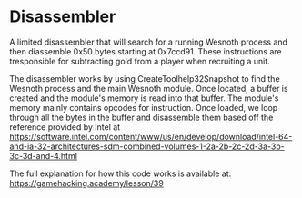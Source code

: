 # Disassembler

A limited disassembler that will search for a running Wesnoth process and then diassemble 0x50 bytes starting at 0x7ccd91. These instructions are tresponsible for subtracting gold from a player when recruiting a unit.

The disassembler works by using CreateToolhelp32Snapshot to find the Wesnoth process and the main Wesnoth module. Once located, a buffer is created and the module's memory is read into that buffer. The module's memory mainly contains opcodes for instruction. Once loaded, we loop through all the bytes in the buffer and disassemble them based off the reference provided by Intel at https://software.intel.com/content/www/us/en/develop/download/intel-64-and-ia-32-architectures-sdm-combined-volumes-1-2a-2b-2c-2d-3a-3b-3c-3d-and-4.html

The full explanation for how this code works is available at: https://gamehacking.academy/lesson/39
